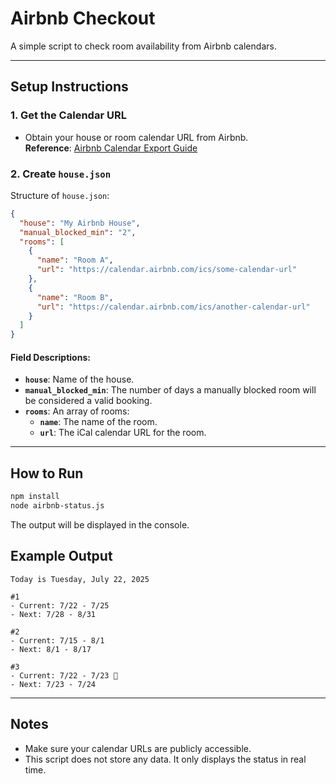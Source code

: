# Airbnb Checkout

A simple script to check room availability from Airbnb calendars.

---

## Setup Instructions

### 1. Get the Calendar URL

- Obtain your house or room calendar URL from Airbnb.  
  **Reference**: [Airbnb Calendar Export Guide](https://www.airbnb.com/help/article/1864)

### 2. Create `house.json`

Structure of `house.json`:

```json
{
  "house": "My Airbnb House",
  "manual_blocked_min": "2",
  "rooms": [
    {
      "name": "Room A",
      "url": "https://calendar.airbnb.com/ics/some-calendar-url"
    },
    {
      "name": "Room B",
      "url": "https://calendar.airbnb.com/ics/another-calendar-url"
    }
  ]
}
```

#### Field Descriptions:

- **`house`**: Name of the house.
- **`manual_blocked_min`**: The number of days a manually blocked room will be considered a valid booking.
- **`rooms`**: An array of rooms:
  - **`name`**: The name of the room.
  - **`url`**: The iCal calendar URL for the room.

---

## How to Run

```bash
npm install
node airbnb-status.js
```

The output will be displayed in the console.

## Example Output

```
Today is Tuesday, July 22, 2025

#1
- Current: 7/22 - 7/25 
- Next: 7/28 - 8/31

#2 
- Current: 7/15 - 8/1 
- Next: 8/1 - 8/17

#3
- Current: 7/22 - 7/23 🧹
- Next: 7/23 - 7/24
```

---

## Notes

- Make sure your calendar URLs are publicly accessible.
- This script does not store any data. It only displays the status in real time.